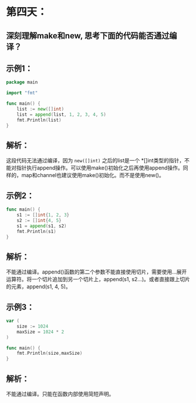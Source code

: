 # 第四天：

## 深刻理解make和new, 思考下面的代码能否通过编译？

## 示例1：
```go
package main

import "fmt"

func main() {
	list := new([]int)
	list = append(list, 1, 2, 3, 4, 5)
	fmt.Println(list)
}
```
## 解析：
这段代码无法通过编译，因为 `new([]int)` 之后的list是一个 *[]int类型的指针，不能对指针执行append操作。可以使用make()初始化之后再使用append操作。同样的，map和channel也建议使用make()初始化。而不是使用new()。



## 示例2：
```go
func main() {
	s1 := []int{1, 2, 3}
	s2 := []int{4, 5}
	s1 = append(s1, s2)
	fmt.Println(s1)
}
```

## 解析：
不能通过编译。append()函数的第二个参数不能直接使用切片，需要使用...展开运算符。将一个切片追加到另一个切片上，append(s1, s2...)。或者直接跟上切片的元素，append(s1, 4, 5)。


## 示例3：
```go
var (
	size := 1024
	maxSize = 1024 * 2
)

func main() {
	fmt.Println(size,maxSize)
}
```

## 解析：
不能通过编译。只能在函数内部使用简短声明。
